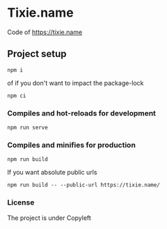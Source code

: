 Tixie.name
=========

Code of https://tixie.name

## Project setup
```
npm i
```
of if you don't want to impact the package-lock
```
npm ci
```

### Compiles and hot-reloads for development
```
npm run serve
```

### Compiles and minifies for production
```
npm run build
```
If you want absolute public urls
```
npm run build -- --public-url https://tixie.name/
```

### License

The project is under Copyleft
